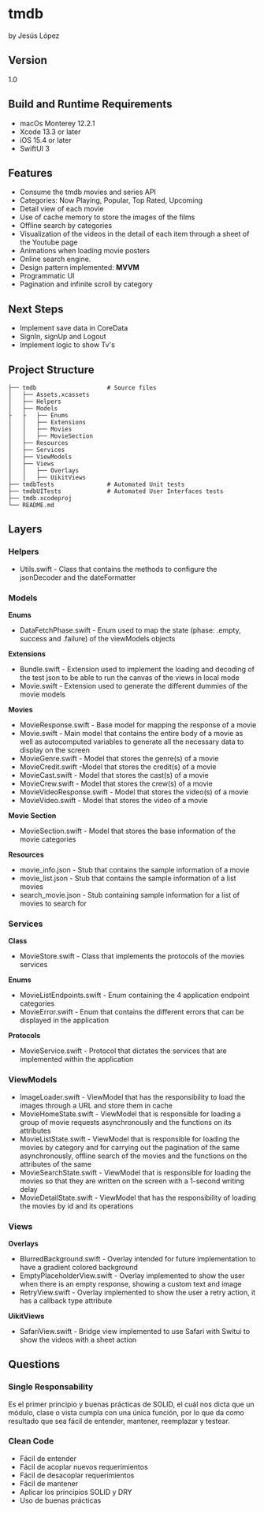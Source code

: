 # tmdb
by Jesús López

## Version
1.0

## Build and Runtime Requirements
+ macOs Monterey 12.2.1
+ Xcode 13.3 or later
+ iOS 15.4 or later
+ SwiftUI 3

## Features
+ Consume the tmdb movies and series API
+ Categories: Now Playing, Popular, Top Rated, Upcoming
+ Detail view of each movie
+ Use of cache memory to store the images of the films
+ Offline search by categories
+ Visualization of the videos in the detail of each item through a sheet of the Youtube page
+ Animations when loading movie posters
+ Online search engine.
+ Design pattern implemented: **MVVM**
+ Programmatic UI
+ Pagination and infinite scroll by category

## Next Steps
+ Implement save data in CoreData
+ SignIn, signUp and Logout
+ Implement logic to show Tv's

## Project Structure
    
    ├── tmdb                    # Source files
    │   ├── Assets.xcassets
    │   ├── Helpers
    │   ├── Models
    ├   ├   ├── Enums
    │   │   ├── Extensions
    │   │   ├── Movies
    │   │   ├── MovieSection
    │   ├── Resources
    │   ├── Services
    │   ├── ViewModels
    │   ├── Views
    │   │   ├── Overlays
    │   │   ├── UikitViews
    ├── tmdbTests               # Automated Unit tests
    ├── tmdbUITests             # Automated User Interfaces tests
    ├── tmdb.xcodeproj
    └── README.md

## Layers

### Helpers

+ Utils.swift - Class that contains the methods to configure the jsonDecoder and the dateFormatter

### Models
**Enums**
+ DataFetchPhase.swift - Enum used to map the state (phase: .empty, success and .failure) of the viewModels objects

**Extensions**
+ Bundle.swift - Extension used to implement the loading and decoding of the test json to be able to run the canvas of the views in local mode
+ Movie.swift - Extension used to generate the different dummies of the movie models

**Movies**
* MovieResponse.swift - Base model for mapping the response of a movie
* Movie.swift - Main model that contains the entire body of a movie as well as autocomputed variables to generate all the necessary data to display on the screen
* MovieGenre.swift - Model that stores the genre(s) of a movie
* MovieCredit.swift -Model that stores the credit(s) of a movie
* MovieCast.swift - Model that stores the cast(s) of a movie
* MovieCrew.swift - Model that stores the crew(s) of a movie
* MovieVideoResponse.swift - Model that stores the video(s) of a movie
* MovieVideo.swift - Model that stores the video of a movie

**Movie Section**
+ MovieSection.swift - Model that stores the base information of the movie categories

**Resources**
+ movie_info.json - Stub that contains the sample information of a movie
+ movie_list.json - Stub that contains the sample information of a list movies
+ search_movie.json - Stub containing sample information for a list of movies to search for

### Services
**Class**
+ MovieStore.swift - Class that implements the protocols of the movies services

**Enums**
+ MovieListEndpoints.swift - Enum containing the 4 application endpoint categories
+ MovieError.swift - Enum that contains the different errors that can be displayed in the application

**Protocols**
+ MovieService.swift - Protocol that dictates the services that are implemented within the application

### ViewModels
+ ImageLoader.swift - ViewModel that has the responsibility to load the images through a URL and store them in cache
+ MovieHomeState.swift - ViewModel that is responsible for loading a group of movie requests asynchronously and the functions on its attributes
+ MovieListState.swift - ViewModel that is responsible for loading the movies by category and for carrying out the pagination of the same asynchronously, offline search of the movies and the functions on the attributes of the same
+ MovieSearchState.swift - ViewModel that is responsible for loading the movies so that they are written on the screen with a 1-second writing delay
+ MovieDetailState.swift - ViewModel that has the responsibility of loading the movies by id and its operations

### Views
**Overlays**

+ BlurredBackground.swift - Overlay intended for future implementation to have a gradient colored background
+ EmptyPlaceholderView.swift - Overlay implemented to show the user when there is an empty response, showing a custom text and image
+ RetryView.swift - Overlay implemented to show the user a retry action, it has a callback type attribute

**UikitViews**
+ SafariView.swift - Bridge view implemented to use Safari with Switui to show the videos with a sheet action

## Questions

### Single Responsability
Es el primer principio y buenas prácticas de SOLID, el cuál nos dicta que un módulo, clase o vista cumpla con una única función, por lo que da como resultado que sea fácil de entender, mantener, reemplazar y testear.

### Clean Code
+ Fácil de entender
+ Fácil de acoplar nuevos requerimientos
+ Fácil de desacoplar requerimientos
+ Fácil de mantener
+ Aplicar los principios SOLID y DRY
+ Uso de buenas prácticas
